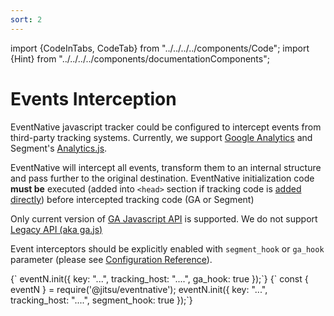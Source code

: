 ```yaml
---
sort: 2
---
```


import {CodeInTabs, CodeTab} from "../../../../components/Code";
import {Hint} from "../../../../components/documentationComponents";


# Events Interception

EventNative javascript tracker could be configured to intercept events from third-party tracking systems. Currently, we support [Google Analytics](https://developers.google.com/analytics/devguides/collection/analyticsjs) and Segment's [Analytics.js](https://segment.com/docs/connections/sources/catalog/libraries/website/javascript/). 

EventNative will intercept all events, transform them to an internal structure and pass further to the original destination. EventNative initialization code **must be** executed (added into `<head>` section if tracking code is [added directly](/docs/sending-data/javascript-reference/#quickstart)) before intercepted tracking code (GA or Segment)


<Hint>
    Only current version of <a href="https://developers.google.com/analytics/devguides/collection/analyticsjs">GA Javascript API</a> is supported.
    We do not support <a href="https://developers.google.com/analytics/devguides/collection/gajs">Legacy API (aka ga.js)</a>
</Hint>

Event interceptors should be explicitly enabled with `segment_hook` or `ga_hook` parameter (please see [Configuration Reference](/docs/sending-data/javascript-reference/initialization-parameters)).

<CodeInTabs>
    <CodeTab title="Intercept Google Analytics Events" lang="javascript">
        {`
        eventN.init({
            key: "...",
            tracking_host: "....",
            ga_hook: true
        });`}
    </CodeTab>
    <CodeTab title="Intercept Segment Event" lang="javascript">
        {`
        const { eventN } = require('@jitsu/eventnative');
        eventN.init({
            key: "...",
            tracking_host: "....",
            segment_hook: true
        });`}
    </CodeTab>
</CodeInTabs>